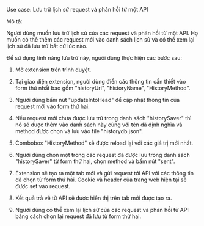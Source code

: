 Use case: Lưu trữ lịch sử request và phản hồi từ một API

Mô tả:

Người dùng muốn lưu trữ lịch sử của các request và phản hồi từ một API. Họ muốn có thể thêm các request mới vào danh sách lịch sử và có thể xem lại lịch sử đã lưu trữ bất cứ lúc nào.

Để sử dụng tính năng lưu trữ này, người dùng thực hiện các bước sau:

1.  Mở extension trên trình duyệt.
    
2.  Tại giao diện extension, người dùng điền các thông tin cần thiết vào form thứ nhất bao gồm "historyUrl", "historyName", "HistoryMethod".
    
3.  Người dùng bấm nút "updateIntoHead" để cập nhật thông tin của request mới vào form thứ hai.
    
4.  Nếu request mới chưa được lưu trữ trong danh sách "historySaver" thì nó sẽ được thêm vào danh sách này cùng với tên đã định nghĩa và method được chọn và lưu vào file "historydb.json".
    
5.  Combobox "HistoryMethod" sẽ được reload lại với các giá trị mới nhất.
    
6.  Người dùng chọn một trong các request đã được lưu trong danh sách "historySaver" từ form thứ hai, chọn method và bấm nút "sent".
    
7.  Extension sẽ tạo ra một tab mới và gửi request tới API với các thông tin đã chọn từ form thứ hai. Cookie và header của trang web hiện tại sẽ được set vào request.
    
8.  Kết quả trả về từ API sẽ được hiển thị trên tab mới được tạo ra.
    
9.  Người dùng có thể xem lại lịch sử của các request và phản hồi từ API bằng cách chọn lại request đã lưu từ form thứ hai.

